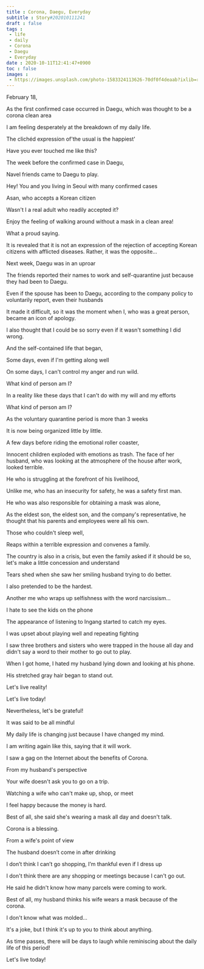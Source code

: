 ```yaml
---
title : Corona, Daegu, Everyday
subtitle : Story#202010111241
draft : false
tags :
 - life
 - daily
 - Corona
 - Daegu
 - Everyday
date : 2020-10-11T12:41:47+0900
toc : false
images : 
 - https://images.unsplash.com/photo-1583324113626-70df0f4deaab?ixlib=rb-1.2.1&q=80&fm=jpg&crop=entropy&cs=tinysrgb&w=1080&fit=max&ixid=eyJhcHBfaWQiOjE1NTU0OX0
---
```

February 18,  

As the first confirmed case occurred in Daegu, which was thought to be a corona clean area  

I am feeling desperately at the breakdown of my daily life.  

The clichéd expression of'the usual is the happiest'  

Have you ever touched me like this?  

The week before the confirmed case in Daegu,  

Navel friends came to Daegu to play.  

Hey! You and you living in Seoul with many confirmed cases  

Asan, who accepts a Korean citizen  

Wasn't I a real adult who readily accepted it?  

Enjoy the feeling of walking around without a mask in a clean area!  

What a proud saying.  

It is revealed that it is not an expression of the rejection of accepting Korean citizens with afflicted diseases. Rather, it was the opposite...  

Next week, Daegu was in an uproar  

The friends reported their names to work and self-quarantine just because they had been to Daegu.  

Even if the spouse has been to Daegu, according to the company policy to voluntarily report, even their husbands  

It made it difficult, so it was the moment when I, who was a great person, became an icon of apology.  

I also thought that I could be so sorry even if it wasn't something I did wrong.  

And the self-contained life that began,  

Some days, even if I'm getting along well  

On some days, I can't control my anger and run wild.  

What kind of person am I?  

In a reality like these days that I can't do with my will and my efforts  

What kind of person am I?  

As the voluntary quarantine period is more than 3 weeks  

It is now being organized little by little.  

A few days before riding the emotional roller coaster,  

Innocent children exploded with emotions as trash. The face of her husband, who was looking at the atmosphere of the house after work, looked terrible.  

He who is struggling at the forefront of his livelihood,  

Unlike me, who has an insecurity for safety, he was a safety first man.  

He who was also responsible for obtaining a mask was alone,  

As the eldest son, the eldest son, and the company's representative, he thought that his parents and employees were all his own.  

Those who couldn't sleep well,  

Reaps within a terrible expression and convenes a family.  

The country is also in a crisis, but even the family asked if it should be so, let's make a little concession and understand  

Tears shed when she saw her smiling husband trying to do better.  

I also pretended to be the hardest.  

Another me who wraps up selfishness with the word narcissism...  

I hate to see the kids on the phone  

The appearance of listening to Ingang started to catch my eyes.  

I was upset about playing well and repeating fighting  

I saw three brothers and sisters who were trapped in the house all day and didn't say a word to their mother to go out to play.  

When I got home, I hated my husband lying down and looking at his phone.  

His stretched gray hair began to stand out.  

Let's live reality!  

Let's live today!  

Nevertheless, let's be grateful!  

It was said to be all mindful  

My daily life is changing just because I have changed my mind.  

I am writing again like this, saying that it will work.  

I saw a gag on the Internet about the benefits of Corona.  

From my husband's perspective  

Your wife doesn't ask you to go on a trip.  

Watching a wife who can't make up, shop, or meet  

I feel happy because the money is hard.  

Best of all, she said she's wearing a mask all day and doesn't talk.  

Corona is a blessing.  

From a wife's point of view  

The husband doesn’t come in after drinking  

I don’t think I can’t go shopping, I’m thankful even if I dress up  

I don't think there are any shopping or meetings because I can't go out.  

He said he didn't know how many parcels were coming to work.  

Best of all, my husband thinks his wife wears a mask because of the corona.  

I don't know what was molded...  

It's a joke, but I think it's up to you to think about anything.  

As time passes, there will be days to laugh while reminiscing about the daily life of this period!  

Let's live today!